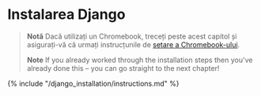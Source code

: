 # Instalarea Django

> **Notă** Dacă utilizați un Chromebook, treceți peste acest capitol și asigurați-vă că urmați instrucțunile de [setare a Chromebook-ului](../chromebook_setup/README.md).
> 
> **Note** If you already worked through the installation steps then you've already done this – you can go straight to the next chapter!

{% include "/django_installation/instructions.md" %}